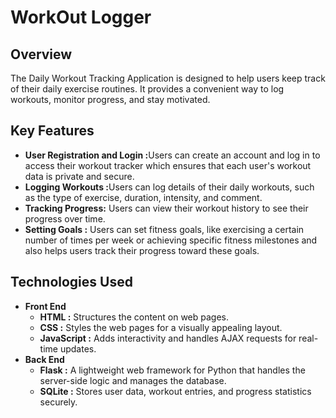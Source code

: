 <h1>WorkOut Logger</h1>
<h2>Overview</h2>
<div>
  The Daily Workout Tracking Application is designed to help users keep track of their daily exercise routines. It provides a convenient way to log workouts, monitor progress, and stay motivated.
<h2>Key Features</h2>
<div>
  <ul>
    <li><b>User Registration and Login :</b>Users can create an account and log in to access their workout tracker which ensures that each user's workout data is private and secure.</li>
    <li><b>Logging Workouts :</b>Users can log details of their daily workouts, such as the type of exercise, duration, intensity, and comment.</li>
    <li><b>Tracking Progress:</b> Users can view their workout history to see their progress over time.</li>
    <li><b>Setting Goals :</b> Users can set fitness goals, like exercising a certain number of times per week or achieving specific fitness milestones and also helps users track their progress toward these goals.</li>
  </ul>
</div>

<h2>Technologies Used</h2>
<div>
  <ul>
    <li><b>Front End</b>
      <br>
      <ul>
        <li><b>HTML :</b> Structures the content on web pages.</li>
        <li><b>CSS :</b> Styles the web pages for a visually appealing layout.</li>
        <li><b>JavaScript :</b> Adds interactivity and handles AJAX requests for real-time updates.</li>
      </ul>
    </li>
    <li><b>Back End</b>
      <br>
      <ul>
        <li><b>Flask :</b> A lightweight web framework for Python that handles the server-side logic and manages the database.</li>
        <li><b>SQLite :</b>  Stores user data, workout entries, and progress statistics securely.</li>
      </ul>
    </li>
  </ul>
</div>

<br>

